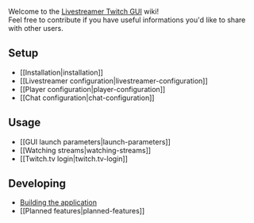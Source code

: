 Welcome to the [Livestreamer Twitch GUI](https://github.com/bastimeyer/livestreamer-twitch-gui) wiki!  
Feel free to contribute if you have useful informations you'd like to share with other users.

## Setup

* [[Installation|installation]]
* [[Livestreamer configuration|livestreamer-configuration]]
* [[Player configuration|player-configuration]]
* [[Chat configuration|chat-configuration]]

## Usage

* [[GUI launch parameters|launch-parameters]]
* [[Watching streams|watching-streams]]
* [[Twitch.tv login|twitch.tv-login]]

## Developing

* [Building the application](https://github.com/bastimeyer/livestreamer-twitch-gui/blob/master/CONTRIBUTING.md#developing-and-building)
* [[Planned features|planned-features]]